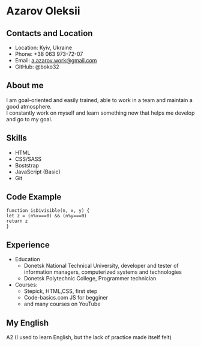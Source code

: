 # Azarov Oleksii

## Contacts and Location

- Location: Kyiv, Ukraine
- Phone: +38 063 973-72-07
- Email: a.azarov.work@gmail.com
- GitHub: @boko32

## About me

I am goal-oriented and easily trained, able to work in a team and maintain a good atmosphere.  
I constantly work on myself and learn something new that helps me develop and go to my goal.

## Skills

- HTML
- CSS/SASS
- Boststrap
- JavaScript (Basic)
- Git

## Code Example

```
function isDivisible(n, x, y) {
let z = (n%x===0) && (n%y===0)
return z
}
```

## Experience

- Education
  - Donetsk National Technical University, developer and tester of information managers, computerized systems and technologies
  - Donetsk Polytechnic College, Programmer technician
- Courses:
  - Stepick, HTML,CSS, first step
  - Code-basics.com JS for begginer
  - and many courses on YouTube

## My English

A2 (I used to learn English, but the lack of practice made itself felt)
